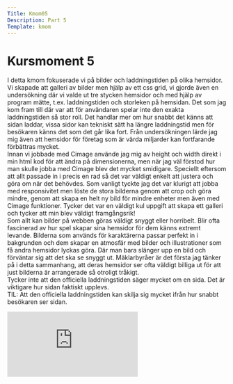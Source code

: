 ```yaml
---
Title: Kmom05
Description: Part 5
Template: kmom
---
```


Kursmoment 5
==================

I detta kmom fokuserade vi på bilder och laddningstiden på olika hemsidor. Vi skapade att galleri av bilder men hjälp av ett css grid, vi gjorde även en undersökning där vi valde ut tre stycken hemsidor och med hjälp av program mätte, t.ex. laddningstiden och storleken på hemsidan. Det som jag kom fram till där var att för användaren spelar inte den exakta laddningstiden så stor roll. Det handlar mer om hur snabbt det känns att sidan laddar, vissa sidor kan tekniskt sätt ha längre laddningstid men för besökaren känns det som det går lika fort. Från undersökningen lärde jag mig även att hemsidor för företag som är värda miljarder kan fortfarande förbättras mycket.  
Innan vi jobbade med Cimage använde jag mig av height och width direkt i min html kod för att ändra på dimensionerna, men när jag väl förstod hur man skulle jobba med Cimage blev det mycket smidigare. Speciellt eftersom att allt passade in i precis en rad så det var väldigt enkelt att justera och göra om när det behövdes. Som vanligt tyckte jag det var klurigt att jobba med responsivitet men löste de stora bilderna genom att crop och göra mindre, genom att skapa en helt ny bild för mindre enheter men även med Cimage funktioner.
Tycker det var en väldigt kul uppgift att skapa ett galleri och tycker att min blev väldigt framgångsrik!  
Som allt kan bilder på webben göras väldigt snyggt eller horribelt. Blir ofta fascinerad av hur spel skapar sina hemsidor för dem känns extremt levande. Bilderna som används för karaktärerna passar perfekt in i bakgrunden och dem skapar en atmosfär med bilder och illustrationer som få andra hemsidor lyckas göra. Där man bara slänger upp en bild och förväntar sig att det ska se snyggt ut. Mäklarbyråer är det första jag tänker på i detta sammanhang, att deras hemsidor ser ofta väldigt billiga ut för att just bilderna är arrangerade så otroligt tråkigt.  
Tycker inte att den officiella laddningstiden säger mycket om en sida. Det är viktigare hur sidan faktiskt upplevs.  
TIL: Att den officiella laddningstiden kan skilja sig mycket ifrån hur snabbt besökaren ser sidan.
<div class="embed-container">
    <iframe src="https://www.youtube.com/embed/S4oKJ8WoMiI" frameborder="0" allowfullscreen></iframe>
</div>
